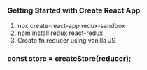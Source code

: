 ### Getting Started with Create React App
1. npx create-react-app redux-sandbox
2. npm install redux react-redux
3. Create fn reducer using vanilla JS 

### const store = createStore(reducer);
